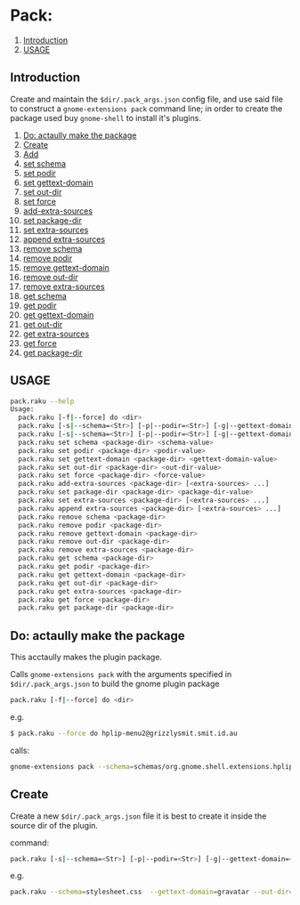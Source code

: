 Pack:
=====

1. [Introduction](#introduction)
1. [USAGE](#usage)

## Introduction

Create and maintain the `$dir/.pack_args.json` config file, and use said file to construct a `gnome-extensions pack` command line; in order to create the package used buy `gnome-shell` to install it's plugins.

1. [Do: actaully make the package](#do-actaully-make-the-package)
1. [Create](#create)
1. [Add](#add)
1. [set schema](#set-schema)
1. [set podir](#set-podir)
1. [set gettext-domain](#set-gettext-domain)
1. [set out-dir](#set-out-dir)
1. [set force](#set-force)
1. [add-extra-sources](#add-extra-sources)
1. [set package-dir](#set-package-dir)
1. [set extra-sources](#set-extra-sources)
1. [append extra-sources](#append-extra-sources)
1. [remove schema](#remove-schema)
1. [remove podir](#remove-podir)
1. [remove gettext-domain](#remove-gettext-domain)
1. [remove out-dir](#remove-out-dir)
1. [remove extra-sources](#remove-extra-sources)
1. [get schema](#get-schema)
1. [get podir](#get-podir)
1. [get gettext-domain](#get-gettext-domain)
1. [get out-dir](#get-out-dir)
1. [get extra-sources](#get-extra-sources)
1. [get force](#get-force)
1. [get package-dir](#get-package-dir)

## USAGE

```sh
pack.raku --help
Usage:
  pack.raku [-f|--force] do <dir>
  pack.raku [-s|--schema=<Str>] [-p|--podir=<Str>] [-g|--gettext-domain=<Str>] [-o|--out-dir=<Str>] [-f|--force] create <package-dir> [<extra-sources> ...]
  pack.raku [-s|--schema=<Str>] [-p|--podir=<Str>] [-g|--gettext-domain=<Str>] [-o|--out-dir=<Str>] [-f|--force] [-F|--stomp-force] [-S|--stomp] add <package-dir> [<extra-sources> ...]
  pack.raku set schema <package-dir> <schema-value>
  pack.raku set podir <package-dir> <podir-value>
  pack.raku set gettext-domain <package-dir> <gettext-domain-value>
  pack.raku set out-dir <package-dir> <out-dir-value>
  pack.raku set force <package-dir> <force-value>
  pack.raku add-extra-sources <package-dir> [<extra-sources> ...]
  pack.raku set package-dir <package-dir> <package-dir-value>
  pack.raku set extra-sources <package-dir> [<extra-sources> ...]
  pack.raku append extra-sources <package-dir> [<extra-sources> ...]
  pack.raku remove schema <package-dir>
  pack.raku remove podir <package-dir>
  pack.raku remove gettext-domain <package-dir>
  pack.raku remove out-dir <package-dir>
  pack.raku remove extra-sources <package-dir>
  pack.raku get schema <package-dir>
  pack.raku get podir <package-dir>
  pack.raku get gettext-domain <package-dir>
  pack.raku get out-dir <package-dir>
  pack.raku get extra-sources <package-dir>
  pack.raku get force <package-dir>
  pack.raku get package-dir <package-dir>
```

## Do: actaully make the package

This acctaully makes the plugin package.

Calls `gnome-extensions pack` with the arguments specified in `$dir/.pack_args.json`  to build the gnome plugin package 

```sh
pack.raku [-f|--force] do <dir>
```

e.g.

```sh
$ pack.raku --force do hplip-menu2@grizzlysmit.smit.id.au
```
calls:

```sh
gnome-extensions pack --schema=schemas/org.gnome.shell.extensions.hplip-menu2.gschema.xml --podir=po --gettext-domain=hplip-menu2 --force --out-dir=/home/grizzlysmit/Projects/gnome-shell/extensions hplip-menu2@grizzlysmit.smit.id.au
```

## Create

Create a new `$dir/.pack_args.json` file it is best to create it inside the source dir of the plugin.

command:

```sh
pack.raku [-s|--schema=<Str>] [-p|--podir=<Str>] [-g|--gettext-domain=<Str>] [-o|--out-dir=<Str>] [-f|--force] create <package-dir> [<extra-sources> ...]
```

e.g. 
```sh
pack.raku --schema=stylesheet.css  --gettext-domain=gravatar --out-dir=/home/grizzlysmit/Projects/gnome-shell/extensions --force create gravatar@grizzlysmit.id.au/
```
